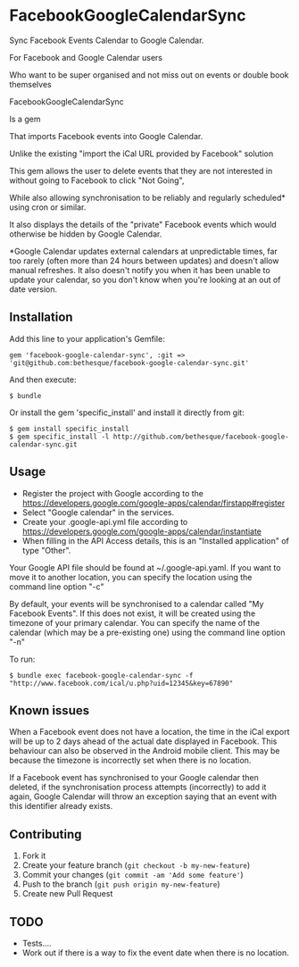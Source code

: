 # FacebookGoogleCalendarSync

Sync Facebook Events Calendar to Google Calendar.

For Facebook and Google Calendar users

Who want to be super organised and not miss out on events or double book themselves

FacebookGoogleCalendarSync

Is a gem

That imports Facebook events into Google Calendar.

Unlike the existing "import the iCal URL provided by Facebook" solution

This gem allows the user to delete events that they are not interested in without going to Facebook to click "Not Going",

While also allowing synchronisation to be reliably and regularly scheduled* using cron or similar.

It also displays the details of the "private" Facebook events which would otherwise be hidden by Google Calendar.

*Google Calendar updates external calendars at unpredictable times, far too rarely (often more than 24 hours between updates) and doesn't allow manual refreshes. It also doesn't notify you when it has been unable to update your calendar, so you don't know when you're looking at an out of date version.

## Installation

Add this line to your application's Gemfile:

    gem 'facebook-google-calendar-sync', :git => 'git@github.com:bethesque/facebook-google-calendar-sync.git'

And then execute:

    $ bundle

Or install the gem 'specific_install' and install it directly from git:

    $ gem install specific_install
    $ gem specific_install -l http://github.com/bethesque/facebook-google-calendar-sync.git

## Usage

  * Register the project with Google according to the https://developers.google.com/google-apps/calendar/firstapp#register
  * Select "Google calendar" in the services.
  * Create your .google-api.yml file according to https://developers.google.com/google-apps/calendar/instantiate
  * When filling in the API Access details, this is an "Installed application" of type "Other".

Your Google API file should be found at ~/.google-api.yaml. If you want to move it to another location, you can specify the location using the command line option "-c"

By default, your events will be synchronised to a calendar called "My Facebook Events". If this does not exist, it will be created using the timezone of your primary calendar. You can specify the name of the calendar (which may be a pre-existing one) using the command line option "-n"

To run:

    $ bundle exec facebook-google-calendar-sync -f "http://www.facebook.com/ical/u.php?uid=12345&key=67890"

## Known issues

When a Facebook event does not have a location, the time in the iCal export will be up to 2 days ahead of the actual date displayed in Facebook. This behaviour can also be observed in the Android mobile client. This may be because the timezone is incorrectly set when there is no location.

If a Facebook event has synchronised to your Google calendar then deleted, if the synchronisation process attempts (incorrectly) to add it again, Google Calendar will throw an exception saying that an event with this identifier already exists.

## Contributing

1. Fork it
2. Create your feature branch (`git checkout -b my-new-feature`)
3. Commit your changes (`git commit -am 'Add some feature'`)
4. Push to the branch (`git push origin my-new-feature`)
5. Create new Pull Request

## TODO

* Tests....
* Work out if there is a way to fix the event date when there is no location.
